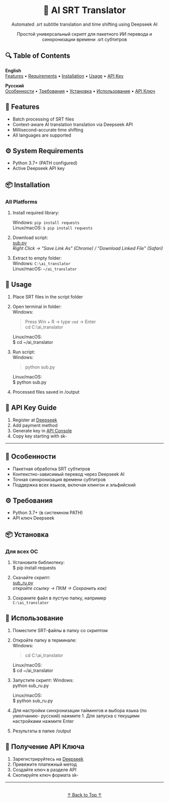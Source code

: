 <!--- AI SRT Translator README -->
<a name="top"></a>
<div align="center">
  <h1>🤖 AI SRT Translator</h1>
  <p>Automated .srt subtitle translation and time shifting using Deepseek AI</p>
  <p> Простой универсальный скрипт для пакетного ИИ перевода и синхронизации времени .srt субтитров</p>
</div>

## 🔍 Table of Contents

**English**  
<a href="#features">Features</a> • 
<a href="#requirements">Requirements</a> • 
<a href="#installation">Installation</a> • 
<a href="#usage">Usage</a> • 
<a href="#api">API Key</a>

**Русский**  
<a href="#особенности">Особенности</a> • 
<a href="#требования">Требования</a> • 
<a href="#установка">Установка</a> • 
<a href="#использование">Использование</a> • 
<a href="#api-key">API Ключ</a>

<a name="features"></a>
## 🌟 Features
- Batch processing of SRT files
- Context-aware AI translation translation via Deepseek API
- Millisecond-accurate time shifting
- All languages are supported

<a name="requirements"></a>
## ⚙️ System Requirements
- Python 3.7+ (PATH configured)
- Active Deepseek API key

<a name="installation"></a>
## 📦 Installation

### All Platforms
1. Install required library:
   
   Windows: `pip install requests`  
   Linux/macOS: `$ pip install requests`   

2. Download script:  
   [sub.py](https://github.com/DuckWTF/DS/raw/master/ai_srt_translator/sub.py)  
   *Right Click → "Save Link As" (Chrome) / "Download Linked File" (Safari)*

3. Extract to empty folder:  
   Windows: `C:\ai_translator`  
   Linux/macOS: `~/ai_translator`

<a name="usage"></a>
## 🚀 Usage
1. Place SRT files in the script folder
2. Open terminal in folder:  
   Windows:  
   > Press Win + R → type `cmd` → Enter  
   > cd C:\ai_translator  
   
   Linux/macOS:  
   $ cd ~/ai_translator

3. Run script:  
   Windows:  
   > python sub.py  
   
   Linux/macOS:  
   $ python sub.py

4. Processed files saved in /output

<a name="api"></a>
## 🔑 API Key Guide
1. Register at [Deepseek](https://platform.deepseek.com/signup)
2. Add payment method
3. Generate key in [API Console](https://platform.deepseek.com/api-keys)
4. Copy key starting with sk-

---

<a name="особенности"></a>
## 🌟 Особенности
- Пакетная обработка SRT субтитров
- Контекстно-зависимый перевод через Deepseek AI
- Точная синхронизация времени субтитров
- Поддержка всех языков, включая клингон и эльфийский

<a name="требования"></a>
## ⚙️ Требования
- Python 3.7+ (в системном PATH)
- API ключ Deepseek

<a name="установка"></a>
## 📦 Установка

### Для всех ОС
1. Установите библиотеку:  
   $ pip install requests

2. Скачайте скрипт:  
   [sub_ru.py](https://github.com/DuckWTF/DS/raw/master/ai_srt_translator/sub_ru.py)  
   *откройте ссылку → ПКМ → Сохранить как)*

3. Сохраните файл в пустую папку, например  
   `C:\ai_translator`  

<a name="использование"></a>
## 🚀 Использование
1. Поместите SRT-файлы в папку со скриптом
  
2. Откройте папку в терминале:  
   Windows:  
   > cd C:\ai_translator  
   
   Linux/macOS:  
   $ cd ~/ai_translator

3. Запустите скрипт:
   Windows:  
   python sub_ru.py  
   
   Linux/macOS:  
   $ python sub_ru.py
   
4. Для настройки синхронизации таймингов и выбора языка (по умолчанию- русский) нажмите 1. Для запуска с текущими настройками нажмите Enter
  
5. Результаты в папке /output

<a name="api-key"></a>
## 🔑 Получение API Ключа
1. Зарегистрируйтесь на [Deepseek](https://platform.deepseek.com/signup)
2. Привяжите платежный метод
3. Создайте ключ в разделе API
4. Скопируйте ключ формата sk-

---

<div align="center">
  <br><a href="#top">↑ Back to Top ↑</a>
</div>
